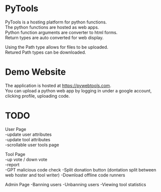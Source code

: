 # PyTools

PyTools is a hosting platform for python functions.  
The python functions are hosted as web apps.  
Python function arguments are converter to html forms.  
Return types are auto converted for web display.  

Using the Path type allows for files to be uploaded.  
Retured Path types can be downloaded.  

# Demo Website

The application is hosted at https://pywebtools.com.  
You can upload a python web app by logging in under a google account, clicking profile, uploading code.  

# TODO

User Page  
-update user attributes  
-update tool attributes  
-scrollable user tools page  

Tool Page  
-up vote / down vote  
-report  
-GPT malicious code check
-Split donation button (dontation split between web hoster and tool writer)
-Download offline code runners

Admin Page
-Banning users
-Unbanning users
-Viewing tool statistics


